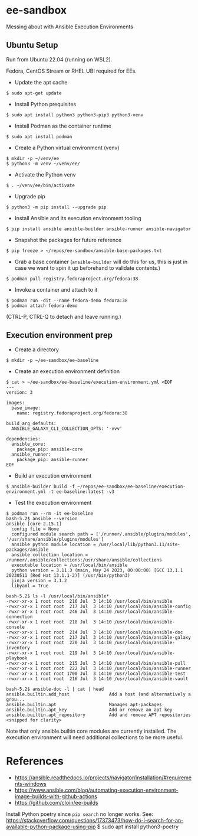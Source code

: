 # ee-sandbox
Messing about with Ansible Execution Environments

## Ubuntu Setup
Run from Ubuntu 22.04 (running on WSL2).

Fedora, CentOS Stream or RHEL UBI required for EEs.

- Update the apt cache
```
$ sudo apt-get update
```

- Install Python prequisites
```
$ sudo apt install python3 python3-pip3 python3-venv
```

- Install Podman as the container runtime
```
$ sudo apt install podman
```

- Create a Python virtual environment (venv)
```
$ mkdir -p ~/venv/ee
$ python3 -m venv ~/venv/ee/
```

- Activate the Python venv
```
$ . ~/venv/ee/bin/activate
```

- Upgrade pip
```
$ python3 -m pip install --upgrade pip
```

- Install Ansible and its execution environment tooling
```
$ pip install ansible ansible-builder ansible-runner ansible-navigator
```

- Snapshot the packages for future reference
```
$ pip freeze > ~/repos/ee-sandbox/ansible-base-packages.txt
```

- Grab a base container (`ansible-builder` will do this for us, this is just in case we want to spin it up beforehand to validate contents.)

```
$ podman pull registry.fedoraproject.org/fedora:38
```

- Invoke a container and attach to it
```
$ podman run -dit --name fedora-demo fedora:38
$ podman attach fedora-demo
```

(CTRL-P, CTRL-Q to detach and leave running.)

## Execution environment prep

- Create a directory
```
$ mkdir -p ~/ee-sandbox/ee-baseline
```

- Create an execution environment definition
```
$ cat > ~/ee-sandbox/ee-baseline/execution-environment.yml <EOF
---
version: 3

images:
  base_image:
    name: registry.fedoraproject.org/fedora:38

build_arg_defaults:
  ANSIBLE_GALAXY_CLI_COLLECTION_OPTS: '-vvv'

dependencies:
  ansible_core:
    package_pip: ansible-core
  ansible_runner:
    package_pip: ansible-runner
EOF
```

- Build an execution environment
```
$ ansible-builder build -f ~/repos/ee-sandbox/ee-baseline/execution-environment.yml -t ee-baseline:latest -v3
```

- Test the execution environment

```
$ podman run --rm -it ee-baseline
bash-5.2$ ansible --version
ansible [core 2.15.1]
  config file = None
  configured module search path = ['/runner/.ansible/plugins/modules', '/usr/share/ansible/plugins/modules']
  ansible python module location = /usr/local/lib/python3.11/site-packages/ansible
  ansible collection location = /runner/.ansible/collections:/usr/share/ansible/collections
  executable location = /usr/local/bin/ansible
  python version = 3.11.3 (main, May 24 2023, 00:00:00) [GCC 13.1.1 20230511 (Red Hat 13.1.1-2)] (/usr/bin/python3)
  jinja version = 3.1.2
  libyaml = True

bash-5.2$ ls -l /usr/local/bin/ansible*
-rwxr-xr-x 1 root root  216 Jul  3 14:10 /usr/local/bin/ansible
-rwxr-xr-x 1 root root  217 Jul  3 14:10 /usr/local/bin/ansible-config
-rwxr-xr-x 1 root root  246 Jul  3 14:10 /usr/local/bin/ansible-connection
-rwxr-xr-x 1 root root  218 Jul  3 14:10 /usr/local/bin/ansible-console
-rwxr-xr-x 1 root root  214 Jul  3 14:10 /usr/local/bin/ansible-doc
-rwxr-xr-x 1 root root  217 Jul  3 14:10 /usr/local/bin/ansible-galaxy
-rwxr-xr-x 1 root root  220 Jul  3 14:10 /usr/local/bin/ansible-inventory
-rwxr-xr-x 1 root root  219 Jul  3 14:10 /usr/local/bin/ansible-playbook
-rwxr-xr-x 1 root root  215 Jul  3 14:10 /usr/local/bin/ansible-pull
-rwxr-xr-x 1 root root  222 Jul  3 14:10 /usr/local/bin/ansible-runner
-rwxr-xr-x 1 root root 1700 Jul  3 14:10 /usr/local/bin/ansible-test
-rwxr-xr-x 1 root root  216 Jul  3 14:10 /usr/local/bin/ansible-vault

bash-5.2$ ansible-doc -l | cat | head
ansible.builtin.add_host               Add a host (and alternatively a grou...
ansible.builtin.apt                    Manages apt-packages
ansible.builtin.apt_key                Add or remove an apt key
ansible.builtin.apt_repository         Add and remove APT repositories
<snipped for clarity>
```
Note that only ansible.builtin core modules are currently installed. The execution environment will need additional collections to be more useful.

# References

- https://ansible.readthedocs.io/projects/navigator/installation/#requirements-windows
- https://www.ansible.com/blog/automating-execution-environment-image-builds-with-github-actions
- https://github.com/cloin/ee-builds

Install Python poetry since `pip search` no longer works.
See: https://stackoverflow.com/questions/17373473/how-do-i-search-for-an-available-python-package-using-pip
$ sudo apt install python3-poetry
